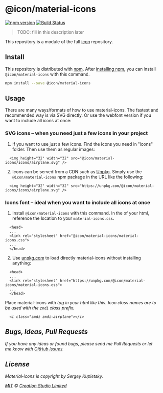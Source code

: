 # @icon/material-icons

[![npm version](https://img.shields.io/npm/v/@icon/material-icons.svg)](https://www.npmjs.org/package/@icon/material-icons)
[![Build Status](https://travis-ci.org/icon/icon.svg?branch=master)](https://travis-ci.org/icon/icon)

> TODO: fill in this description later

This repository is a module of the full [icon][icon] repository.

## Install

This repository is distributed with [npm]. After [installing npm][install-npm], you can install `@icon/material-icons` with this command.

```bash
npm install --save @icon/material-icons
```

## Usage

There are many ways/formats of how to use material-icons. The fastest and recommended way is via SVG directly. Or use the webfont version if you want to include all icons at once:

### SVG icons – when you need just a few icons in your project

  1. If you want to use just a few icons. Find the icons you need in "icons" folder. Then use them as regular images:

```
  <img height="32" width="32" src="@icon/material-icons/icons/airplane.svg" />
```

  2. Icons can be served from a CDN such as [Unpkg][Unpkg]. Simply use the `@icon/material-icons` npm package in the URL like the following:

```
  <img height="32" width="32" src="https://unpkg.com/@icon/material-icons/icons/airplane.svg" />
```

### Icons font – ideal when you want to include all icons at once

  1. Install `@icon/material-icons` with this command. In the <head> of your html, reference the location to your `material-icons.css`.

```
  <head>
  ...
  <link rel="stylesheet" href="@icon/material-icons/material-icons.css">
  ...
  </head>
```

  2. Use [unpkg.com][Unpkg] to load directly material-icons without installing anything:

```
  <head>
  ...
  <link rel="stylesheet" href="https://unpkg.com/@icon/material-icons/material-icons.css">
  ...
  </head>
```

  Place material-icons with <i> tag in your html like this. Icon class names are to be used with the `zmdi` class prefix.

```
  <i class="zmdi zmdi-airplane"></i>
```


## Bugs, Ideas, Pull Requests

If you have any ideas or found bugs, please send me Pull Requests or let me know with [GitHub Issues][github issues].

## License

Material-icons is copyright by Sergey Kupletsky.

[MIT](./LICENSE) &copy; [Creation Studio Limited](https://creationstudio.com/)

[icon]: https://github.com/icon/icon
[docs]: http://icon.github.io/
[npm]: https://www.npmjs.com/
[install-npm]: https://docs.npmjs.com/getting-started/installing-node
[sass]: http://sass-lang.com/
[github issues]: https://github.com/thecreation/icons/issues
[Unpkg]: https://unpkg.com